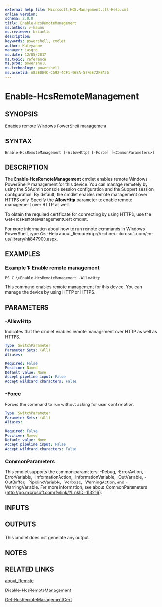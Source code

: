```yaml
---
external help file: Microsoft.HCS.Management.dll-Help.xml
online version: 
schema: 2.0.0
title: Enable-HcsRemoteManagement
ms.author: v-kaunu
ms.reviewer: brianlic
description: 
keywords: powershell, cmdlet
author: Kateyanne
manager: jasgro
ms.date: 12/05/2017
ms.topic: reference
ms.prod: powershell
ms.technology: powershell
ms.assetid: A83E0E4C-C592-4CF1-96EA-57F6E72FEA56
---
```


# Enable-HcsRemoteManagement

## SYNOPSIS
Enables remote Windows PowerShell management.

## SYNTAX

```
Enable-HcsRemoteManagement [-AllowHttp] [-Force] [<CommonParameters>]
```

## DESCRIPTION
The **Enable-HcsRemoteManagement** cmdlet enables remote Windows PowerShell® management for this device.
You can manage remotely by using the SSAdmin console session configuration and the Support session configuration.
By default, the cmdlet enables remote management over HTTPS only.
Specify the **AllowHttp** parameter to enable remote management over HTTP as well.

To obtain the required certificate for connecting by using HTTPS, use the Get-HcsRemoteManagementCert cmdlet.

For more information about how to run remote commands in Windows PowerShell, type Get-Help about_Remotehttp://technet.microsoft.com/en-us/library/hh847900.aspx.

## EXAMPLES

### Example 1: Enable remote management
```
PS C:\>Enable-HcsRemoteManagement -AllowHttp
```

This command enables remote management for this device.
You can manage the device by using HTTP or HTTPS.

## PARAMETERS

### -AllowHttp
Indicates that the cmdlet enables remote management over HTTP as well as HTTPS.

```yaml
Type: SwitchParameter
Parameter Sets: (All)
Aliases: 

Required: False
Position: Named
Default value: None
Accept pipeline input: False
Accept wildcard characters: False
```

### -Force
Forces the command to run without asking for user confirmation.

```yaml
Type: SwitchParameter
Parameter Sets: (All)
Aliases: 

Required: False
Position: Named
Default value: None
Accept pipeline input: False
Accept wildcard characters: False
```

### CommonParameters
This cmdlet supports the common parameters: -Debug, -ErrorAction, -ErrorVariable, -InformationAction, -InformationVariable, -OutVariable, -OutBuffer, -PipelineVariable, -Verbose, -WarningAction, and -WarningVariable. For more information, see about_CommonParameters (http://go.microsoft.com/fwlink/?LinkID=113216).

## INPUTS

## OUTPUTS

###  
This cmdlet does not generate any output.

## NOTES

## RELATED LINKS

[about_Remote](https://technet.microsoft.com/en-us/library/hh847900.aspx)

[Disable-HcsRemoteManagement](./Disable-HcsRemoteManagement.md)

[Get-HcsRemoteManagementCert](./Get-HcsRemoteManagementCert.md)


